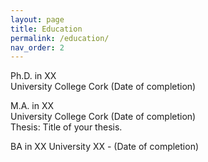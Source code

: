 ```yaml
---
layout: page
title: Education
permalink: /education/
nav_order: 2
---
```


Ph.D. in XX  
University College Cork (Date of completion)  


M.A. in XX  
University College Cork (Date of completion)  
Thesis: Title of your thesis.

BA in XX
University XX - (Date of completion)
